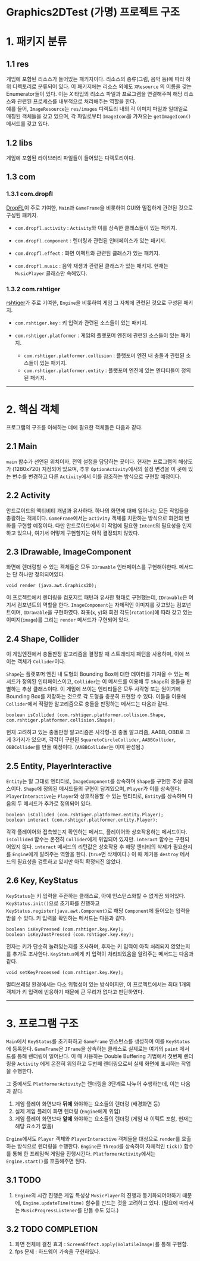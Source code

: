 Graphics2DTest (가명) 프로젝트 구조
=================================
# 1. 패키지 분류

## 1.1 res
게임에 포함된 리소스가 들어있는 패키지이다. 리소스의 종류(그림, 음악 등)에 따라 하위 디렉토리로 분류되어 있다. 이 패키지에는 리소스 외에도 `XResource` 의 이름을 갖는 Enumerator들이 있다. 이는 *X* 타입의 리소스 파일과 프로그램을 연결해주며 해당 리소스와 관련된 프로세스를 내부적으로 처리해주는 역할을 한다.   
예를 들어, `ImageResource`는 `res/images` 디렉토리 내의 각 이미지 파일과 일대일로 매칭된 객체들을 갖고 있으며, 각 파일로부터 `ImageIcon`을 가져오는 `getImageIcon()` 메서드를 갖고 있다.

## 1.2 libs
게임에 포함된 라이브러리 파일들이 들어있는 디렉토리이다.

## 1.3 com
### 1.3.1 com.dropfl
[DropFL](https://github.com/DropFL)이 주로 기여한, `Main`과 `GameFrame`을 비롯하여 GUI와 밀접하게 관련된 것으로 구성된 패키지.

* `com.dropfl.activity` : `Activity`와 이를 상속한 클래스들이 있는 패키지.

* `com.dropfl.component` : 렌더링과 관련된 인터페이스가 있는 패키지.

* `com.dropfl.effect` : 화면 이펙트와 관련된 클래스가 있는 패키지.

* `com.dropfl.music` : 음악 재생과 관련된 클래스가 있는 패키지. 현재는 `MusicPlayer` 클래스만 속해있다.

### 1.3.2 com.rshtiger
[rshtiger](https://github.com/rshtiger)가 주로 기여한, `Engine`을 비롯하여 게임 그 자체에 관련된 것으로 구성된 패키지.

* `com.rshtiger.key` : 키 입력과 관련된 소스들이 있는 패키지.

* `com.rshtiger.platformer` : 게임의 플랫포머 엔진에 관련된 소스들이 있는 패키지.
    - `com.rshtiger.platformer.collision` : 플랫포머 엔진 내 충돌과 관련된 소스들이 있는 패키지.
    - `com.rshtiger.platformer.entity` : 플랫포머 엔진에 있는 엔티티들이 정의된 패키지.

***
# 2. 핵심 객체
프로그램의 구조를 이해하는 데에 필요한 객체들은 다음과 같다.

## 2.1 Main
`main` 함수가 선언된 위치이자, 전역 설정을 담당하는 곳이다. 현재는 프로그램의 해상도가 (1280x720) 지정되어 있으며, 추후 `OptionActivity`에서의 설정 변경을 이 곳에 있는 변수를 변경하고 다른 `Activity`에서 이를 참조하는 방식으로 구현할 예정이다.

## 2.2 Activity
안드로이드의 액티비티 개념과 유사하다. 하나의 화면에 대해 일어나는 모든 작업들을 총괄하는 객체이다. `GameFrame`에서는 `activity` 객체를 치환하는 방식으로 화면의 변화를 구현할 예정이다. 다만 안드로이드에서 이 작업에 필요한 `Intent`의 필요성을 인지하고 있으나, 여기서 어떻게 구현할지는 아직 결정되지 않았다.

## 2.3 IDrawable, ImageComponent
화면에 렌더링할 수 있는 객체들은 모두 `IDrawable` 인터페이스를 구현해야한다. 메서드는 단 하나만 정의되어있다.

	void render (java.awt.Graphics2D);
이 프로젝트에서 렌더링을 컴포지트 패턴과 유사한 형태로 구현했는데, `IDrawable`은 여기서 컴포넌트의 역할을 한다.
`ImageComponent`는 자체적인 이미지를 갖고있는 컴포넌트이며, `IDrawable`을 구현하였다. 좌표(`x`, `y`)와 회전 각도(`rotation`)에 따라 갖고 있는 이미지(`image`)를 그리는 `render` 메서드가 구현되어 있다.

## 2.4 Shape, Collider
이 게임엔진에서 충돌판정 알고리즘을 결정할 때 스트래티지 패턴을 사용하며, 이에 쓰이는 객체가 `Collider`이다.

`Shape`는 플랫포머 엔진 내 도형의 Bounding Box에 대한 데이터를 가져올 수 있는 메서드가 정의된 인터페이스이고, `Collider`는 이 메서드를 이용해 두 `Shape`의 충돌을 판별하는 추상 클래스이다. 이 게임에 쓰이는 엔티티들은 모두 사각형 또는 원이기에 Bounding Box를 저장하는 것으로 각 도형을 충분히 표현할 수 있다. 이들을 이용해 `Collider`에서 적절한 알고리즘으로 충돌을 판정하는 메서드는 다음과 같다.

	boolean isCollided (com.rshtiger.platformer.collision.Shape, com.rshtiger.platformer.collision.Shape);

현재 고려하고 있는 충돌판정 알고리즘은 사각형-원 충돌 알고리즘, AABB, OBB로 크게 3가지가 있으며, 각각이 구현된 `SquaretoCircleCollider`, `AABBCollider`, `OBBCollider`를 만들 예정이다. (`AABBCollider`는 이미 완성됨.)

## 2.5 Entity, PlayerInteractive
`Entity`는 말 그대로 엔티티로, `ImageComponent`를 상속하며 `Shape`를 구현한 추상 클래스이다. `Shape`에 정의된 메서드들의 구현이 담겨있으며, `Player`가 이를 상속한다. `PlayerInteractive`는 `Player`와 상호작용할 수 있는 엔티티로, `Entity`를 상속하며 다음의 두 메서드가 추가로 정의되어 있다.

	boolean isCollided (com.rshtiger.platformer.entity.Player);
	boolean interact (com.rshtiger.platformer.entity.Player);
각각 플레이어와 접촉했는지 확인하는 메서드, 플레이어와 상호작용하는 메서드이다. `isCollided` 함수는 온전히 `Collider`에게 위임되어 있지만. `interact` 함수는 구현되어있지 않다. `interact` 메서드의 리턴값은 상호작용 후 해당 엔티티의 삭제가 필요한지를 `Engine`에게 알려주는 역할을 한다. (`true`면 삭제이다.) 이 때 제거용 `destroy` 메서드의 필요성을 검토하고 있지만 아직 확정되진 않았다.

## 2.6 Key, KeyStatus
`KeyStatus`는 키 입력을 주관하는 클래스로, 아예 인스턴스화할 수 없게끔 되어있다. `KeyStatus.init()`으로 초기화를 진행하고 `KeyStatus.register(java.awt.Component)`로 해당 `Component`에 들어오는 입력을 받을 수 있다. 키 입력을 확인하는 메서드는 다음과 같다.

	boolean isKeyPressed (com.rshtiger.key.Key);
	boolean isKeyJustPressed (com.rshtiger.key.Key);
전자는 키가 단순히 눌려있는지를 조사하며, 후자는 키 입력이 아직 처리되지 않았는지를 추가로 조사한다. `KeyStatus`에게 키 입력이 처리되었음을 알려주는 메서드는 다음과 같다.

	void setKeyProcessed (com.rshtiger.key.Key);
멀티쓰레딩 환경에서는 다소 위험성이 있는 방식이지만, 이 프로젝트에서는 최대 1개의 객체가 키 입력에 반응하기 때문에 큰 무리가 없다고 판단하였다.

***
# 3. 프로그램 구조
`Main`에서 `KeyStatus`를 초기화하고 `GameFrame` 인스턴스를 생성하여 이를 `KeyStatus`에 등록한다. `GameFrame`은 `JFrame`을 상속하는 클래스로 실제로는 여기의 `paint` 메서드를 통해 렌더링이 일어난다. 이 때 사용하는 Double Buffering 기법에서 첫번째 렌더링을 `Activity` 에게 온전히 위임하고 두번째 렌더링으로써 실제 화면에 표시하는 작업을 수행한다.

그 중에서도 `PlatformerActivity`는 렌더링을 3단계로 나누어 수행하는데, 이는 다음과 같다.
1. 게임 플레이 화면보다 **뒤에** 와야하는 요소들의 렌더링 (배경화면 등)
2. 실제 게임 플레이 화면 렌더링 (`Engine`에게 위임)
3. 게임 플레이 화면보다 **앞에** 와야하는 요소들의 렌더링 (게임 내 이펙트 포함, 현재는 해당 요소가 없음)

`Engine`에서도 `Player` 객체와 `PlayerInteractive` 객체들을 대상으로 `render`를 호출하는 방식으로 렌더링을 수행한다. `Engine`은 `Thread`를 상속하여 자체적인 `tick()` 함수를 통해 한 프레임씩 게임을 진행시킨다. `PlatformerActivity`에서는 `Engine.start()`를 호출해주면 된다.

## 3.1 TODO
1. `Engine`의 시간 진행은 게임 특성상 `MusicPlayer`의 진행과 동기화되어야하기 때문에, `Engine.updateTime(time)` 함수를 만드는 것을 고려하고 있다. (필요에 따라서는 `MusicProgressListener`를 만들 수도 있다.)

## 3.2 TODO COMPLETION
1. 화면 전체에 걸친 효과 : `ScreenEffect.apply(VolatileImage)`를 통해 구현함.
2. fps 문제 : 하드웨어 가속을 구현하였다.